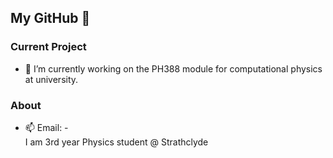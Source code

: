 ## My GitHub :scotland: 

### Current Project
- 🔭 I’m currently working on the PH388 module for computational physics at university.

### About
- 📫 Email: -  
I am 3rd year Physics student @ Strathclyde
